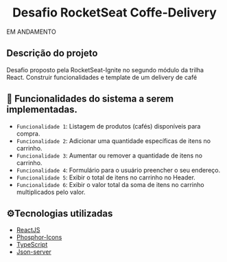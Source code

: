 
<h1 align="center"> Desafio RocketSeat Coffe-Delivery </h1>

EM ANDAMENTO

<h2>Descrição do projeto</h2>

Desafio proposto pela RocketSeat-Ignite no segundo módulo da trilha React. Construir funcionalidades e template de um delivery de café

## :hammer: Funcionalidades do sistema a serem implementadas.

- `Funcionalidade 1`: Listagem de produtos (cafés) disponíveis para compra.
- `Funcionalidade 2`: Adicionar uma quantidade específicas de itens no carrinho.
- `Funcionalidade 3`: Aumentar ou remover a quantidade de itens no carrinho.
- `Funcionalidade 4`: Formulário para o usuário preencher o seu endereço.
- `Funcionalidade 5`: Exibir o total de itens no carrinho no Header.
- `Funcionalidade 6`: Exibir o valor total da soma de itens no carrinho multiplicados pelo valor.

<h2>⚙️Tecnologias utilizadas</h2>

* [ReactJS](https://reactjs.org/)
* [Phosphor-Icons](https://phosphoricons.com/)
* [TypeScript](https://www.typescriptlang.org/)
* [Json-server]([https://michalsnik.github.io/aos](https://www.npmjs.com/package/json-server))


